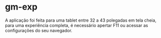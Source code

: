 # gm-exp

A aplicação foi feita para uma tablet entre 32 a 43 polegadas em tela cheia, para uma experiência completa, é necessário apertar F11 ou acessar as configurações do seu navegador.
